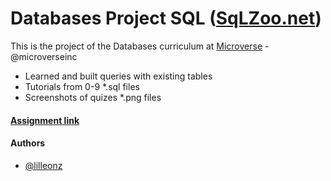 # Databases Project SQL ([SqLZoo.net](https://sqlzoo.net/wiki/Main_Page))

This is the project of the Databases curriculum at [Microverse](https://www.microverse.org/) - @microverseinc
* Learned and built queries with existing tables
* Tutorials from 0-9 *.sql files
* Screenshots of quizes *.png files

#### [Assignment link](https://www.theodinproject.com/courses/databases/lessons/sql)

#### Authors
* [@lilleonz](https://github.com/lilleonz)